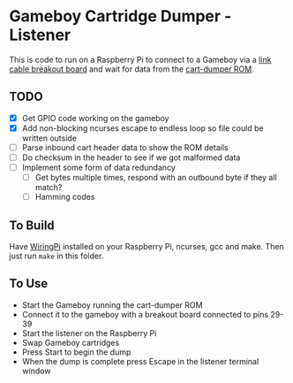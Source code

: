 # Gameboy Cartridge Dumper - Listener

This is code to run on a Raspberry Pi to connect to a Gameboy via a 
[link cable breakout board](https://github.com/Palmr/gb-link-cable) and wait for data from the 
[cart-dumper ROM](https://github.com/Palmr/cart-dumper).

## TODO

- [x] Get GPIO code working on the gameboy
- [x] Add non-blocking ncurses escape to endless loop so file could be written outside
- [ ] Parse inbound cart header data to show the ROM details
- [ ] Do checksum in the header to see if we got malformed data
- [ ] Implement some form of data redundancy
  - [ ] Get bytes multiple times, respond with an outbound byte if they all match?
  - [ ] Hamming codes

## To Build

Have [WiringPi](http://wiringpi.com/) installed on your Raspberry Pi, ncurses, gcc and make. Then just run `make` in this folder.

## To Use

- Start the Gameboy running the cart-dumper ROM
- Connect it to the gameboy with a breakout board connected to pins 29-39
- Start the listener on the Raspberry Pi
- Swap Gameboy cartridges
- Press Start to begin the dump
- When the dump is complete press Escape in the listener terminal window
